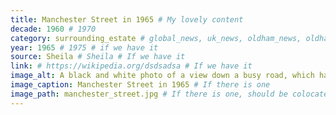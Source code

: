 ```yaml
---
title: Manchester Street in 1965 # My lovely content
decade: 1960 # 1970
category: surrounding_estate # global_news, uk_news, oldham_news, oldham_history, towers, surrounding_estate # Always exactly one category
year: 1965 # 1975 # if we have it
source: Sheila # Sheila # If we have it
link: # https://wikipedia.org/dsdsadsa # If we have it
image_alt: A black and white photo of a view down a busy road, which has plenty of cars on it. There are street lamps and houses lining the road, with a row of shops visible in the background. The road seems to curve off to the right, uphill from the photograph’s perspective. There is a yellow piece of paper stuck to the bottom, which reads Manchester ST. 1965 # If there is one
image_caption: Manchester Street in 1965 # If there is one
image_path: manchester_street.jpg # If there is one, should be colocated with the index.md file in the folder
---
```


